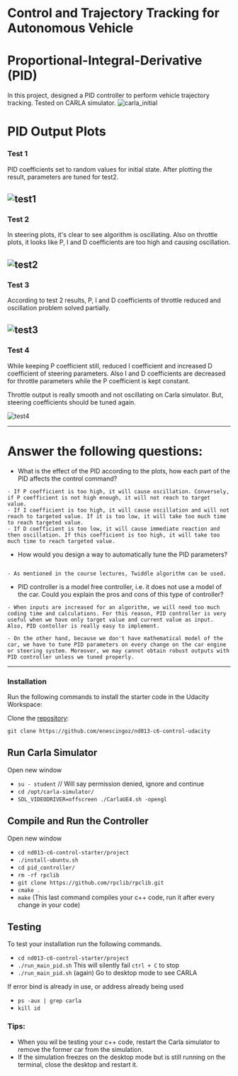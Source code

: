 # Control and Trajectory Tracking for Autonomous Vehicle

# Proportional-Integral-Derivative (PID)

In this project, designed a PID controller to perform vehicle trajectory tracking. Tested on CARLA simulator.
![carla_initial](../master/project/pid_controller/screenshot/carla_initial.PNG)


# PID Output Plots

### Test 1

PID coefficients set to random values for initial state. After plotting the result, parameters are tuned for test2.

![test1](../master/project/pid_controller/screenshot/test1.png)
-------------

### Test 2

In steering plots, it's clear to see algorithm is oscillating. Also on throttle plots, it looks like P, I and D coefficients are too high and causing oscillation.

![test2](../master/project/pid_controller/screenshot/test2.png)
-------------

### Test 3

According to test 2 results, P, I and D coefficients of throttle reduced and oscillation problem solved partially.

![test3](../master/project/pid_controller/screenshot/test3.png)
-------------

### Test 4

While keeping P coefficient still, reduced I coefficient and increased D coefficient of steering parameters. Also I and D coefficients are decreased for throttle parameters while the P coefficient is kept constant. 

Throttle output is really smooth and not oscillating on Carla simulator. But, steering coefficients should be tuned again.

![test4](../master/project/pid_controller/screenshot/test4.png)


-------------
# Answer the following questions:

- What is the effect of the PID according to the plots, how each part of the PID affects the control command?
```
- If P coefficient is too high, it will cause oscillation. Conversely, if P coefficient is not high enough, it will not reach to target value.
- If I coefficient is too high, it will cause oscillation and will not reach to targeted value. If it is too low, it will take too much time to reach targeted value.
- If D coefficient is too low, it will cause immediate reaction and then oscillation. If this coefficient is too high, it will take too much time to reach targeted value. 
```

- How would you design a way to automatically tune the PID parameters?
```

- As mentioned in the course lectures, Twiddle algorithm can be used. 
```

- PID controller is a model free controller, i.e. it does not use a model of the car. Could you explain the pros and cons of this type of controller?
```
- When inputs are increased for an algorithm, we will need too much coding time and calculations. For this reason, PID controller is very useful when we have only target value and current value as input. Also, PID contoller is really easy to implement.

- On the other hand, because we don't have mathematical model of the car, we have to tune PID parameters on every change on the car engine or steering system. Moreover, we may cannot obtain robust outputs with PID controller unless we tuned properly.
```

-------------
### Installation

Run the following commands to install the starter code in the Udacity Workspace:

Clone the <a href="[https://github.com/enescingoz/nd013-c6-control-udacity)" target="_blank">repository</a>:

`git clone https://github.com/enescingoz/nd013-c6-control-udacity`

## Run Carla Simulator

Open new window

* `su - student`
// Will say permission denied, ignore and continue
* `cd /opt/carla-simulator/`
* `SDL_VIDEODRIVER=offscreen ./CarlaUE4.sh -opengl`

## Compile and Run the Controller

Open new window

* `cd nd013-c6-control-starter/project`
* `./install-ubuntu.sh`
* `cd pid_controller/`
* `rm -rf rpclib`
* `git clone https://github.com/rpclib/rpclib.git`
* `cmake .`
* `make` (This last command compiles your c++ code, run it after every change in your code)

## Testing

To test your installation run the following commands.

* `cd nd013-c6-control-starter/project`
* `./run_main_pid.sh`
This will silently fail `ctrl + C` to stop
* `./run_main_pid.sh` (again)
Go to desktop mode to see CARLA

If error bind is already in use, or address already being used

* `ps -aux | grep carla`
* `kill id`






### Tips:

- When you wil be testing your c++ code, restart the Carla simulator to remove the former car from the simulation.
- If the simulation freezes on the desktop mode but is still running on the terminal, close the desktop and restart it.

